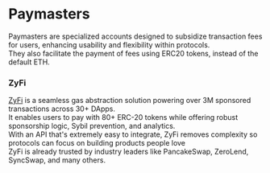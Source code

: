 # Paymasters

Paymasters are specialized accounts designed to subsidize transaction fees for users, enhancing usability and flexibility within protocols.\
They also facilitate the payment of fees using ERC20 tokens, instead of the default ETH.

### ZyFi

[ZyFi](https://www.zyfi.org/) is a seamless gas abstraction solution powering over 3M sponsored transactions across 30+ DApps.\
It enables users to pay with 80+ ERC-20 tokens while offering robust sponsorship logic, Sybil prevention, and analytics.\
With an API that's extremely easy to integrate, ZyFi removes complexity so protocols can focus on building products people love\
ZyFi is already trusted by industry leaders like PancakeSwap, ZeroLend, SyncSwap, and many others.
